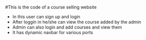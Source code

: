 #This is the code of a course selling website
- In this user can sign up and login
- After loggin in he/she can view the course added by the admin
- Admin can also login and add courses and view them
- It has dynamic navbar for various ports